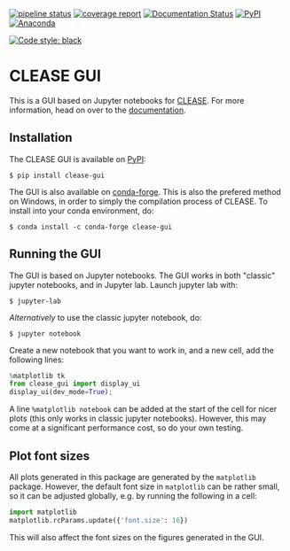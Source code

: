 [![pipeline status](https://gitlab.com/computationalmaterials/clease-gui/badges/master/pipeline.svg)](https://gitlab.com/computationalmaterials/clease-gui/-/commits/master)
[![coverage report](https://gitlab.com/computationalmaterials/clease-gui/badges/master/coverage.svg)](https://gitlab.com/computationalmaterials/clease-gui/-/commits/master)
[![Documentation Status](https://readthedocs.org/projects/clease-gui/badge/?version=latest)](https://clease-gui.readthedocs.io/en/latest/?badge=latest)
[![PyPI](https://img.shields.io/pypi/v/clease-gui)](https://pypi.org/project/clease-gui/)
[![Anaconda](https://anaconda.org/conda-forge/clease-gui/badges/version.svg)](https://anaconda.org/conda-forge/clease-gui)

[![Code style: black](https://img.shields.io/badge/code%20style-black-000000.svg)](https://github.com/psf/black)

# CLEASE GUI
This is a GUI based on Jupyter notebooks for [CLEASE](https://gitlab.com/computationalmaterials/clease).
For more information, head on over to the [documentation](https://clease-gui.readthedocs.io).

## Installation

The CLEASE GUI is available on [PyPI](https://pypi.org/project/clease-gui/):

    $ pip install clease-gui

The GUI is also available on [conda-forge](https://anaconda.org/conda-forge/clease-gui).
This is also the prefered method on Windows, in order to simply the compilation process of CLEASE.
To install into your conda environment, do:

    $ conda install -c conda-forge clease-gui

## Running the GUI
The GUI is based on Jupyter notebooks. The GUI works in both "classic" jupyter
notebooks, and in Jupyter lab. Launch jupyter lab with:

    $ jupyter-lab

*Alternatively* to use the classic jupyter notebook, do:

    $ jupyter notebook

Create a new notebook that you want to work in, and a new cell, add the following lines:

```python
%matplotlib tk
from clease_gui import display_ui
display_ui(dev_mode=True);
```

A line `%matplotlib notebook` can be added at the start of the cell for nicer plots
(this only works in classic jupyter notebooks).
However, this may come at a significant performance cost, so do your own testing.

## Plot font sizes

All plots generated in this package are generated by the ``matplotlib`` package. However, the default font size in ``matplotlib`` can be rather small,
so it can be adjusted globally, e.g. by running the following in a cell:
```python
import matplotlib
matplotlib.rcParams.update({'font.size': 16})
```
This will also affect the font sizes on the figures generated in the GUI.
